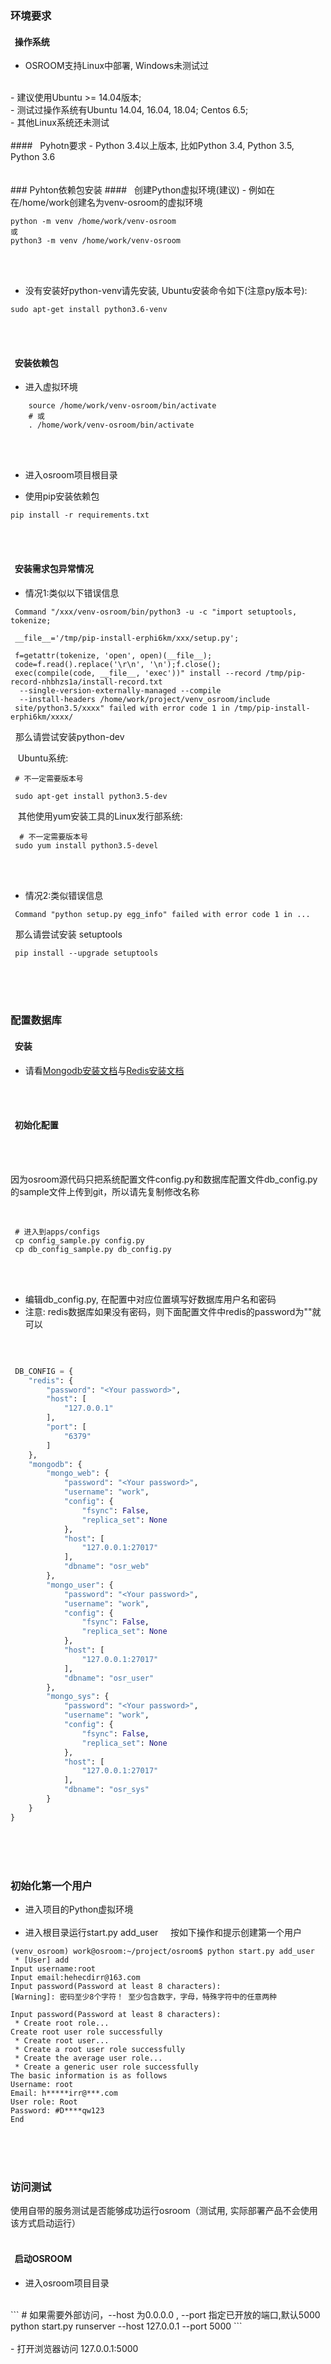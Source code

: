 ### 环境要求
#### &nbsp;&nbsp;操作系统

- OSROOM支持Linux中部署, Windows未测试过
<br/>
- 建议使用Ubuntu >= 14.04版本;
<br/>
- 测试过操作系统有Ubuntu 14.04, 16.04, 18.04; Centos 6.5;
<br/>
- 其他Linux系统还未测试
<br/><br/>
#### &nbsp;&nbsp;Pyhotn要求
- Python 3.4以上版本, 比如Python 3.4, Python 3.5, Python 3.6
<br/><br/><br/>
### Pyhton依赖包安装
#### &nbsp;&nbsp;创建Python虚拟环境(建议)
- 例如在在/home/work创建名为venv-osroom的虚拟环境

```
python -m venv /home/work/venv-osroom
或
python3 -m venv /home/work/venv-osroom
```
<br/><br/>

- 没有安装好python-venv请先安装, Ubuntu安装命令如下(注意py版本号):
```
sudo apt-get install python3.6-venv
```
<br/><br/>
#### &nbsp;&nbsp;安装依赖包

- 进入虚拟环境

```shell
    source /home/work/venv-osroom/bin/activate
    # 或
    . /home/work/venv-osroom/bin/activate
```
<br/><br/>

- 进入osroom项目根目录

- 使用pip安装依赖包

```
pip install -r requirements.txt
```

<br/><br/>

#### &nbsp;&nbsp;安装需求包异常情况

- 情况1:类似以下错误信息

```
 Command "/xxx/venv-osroom/bin/python3 -u -c "import setuptools, tokenize;

 __file__='/tmp/pip-install-erphi6km/xxx/setup.py';

 f=getattr(tokenize, 'open', open)(__file__);
 code=f.read().replace('\r\n', '\n');f.close();
 exec(compile(code, __file__, 'exec'))" install --record /tmp/pip-record-nhbhzs1a/install-record.txt
  --single-version-externally-managed --compile
  --install-headers /home/work/project/venv_osroom/include
 site/python3.5/xxxx" failed with error code 1 in /tmp/pip-install-erphi6km/xxxx/

```
 
 &nbsp;&nbsp;那么请尝试安装python-dev

 &nbsp;&nbsp; Ubuntu系统:

```
 # 不一定需要版本号

 sudo apt-get install python3.5-dev

```

  &nbsp;&nbsp; 其他使用yum安装工具的Linux发行部系统:

```
  # 不一定需要版本号
 sudo yum install python3.5-devel
```

<br/><br/>

- 情况2:类似错误信息

```
 Command "python setup.py egg_info" failed with error code 1 in ...

```

 &nbsp;&nbsp;那么请尝试安装 setuptools

```
 pip install --upgrade setuptools

```

<br/><br/><br/>

### 配置数据库
#### &nbsp;&nbsp;安装

- 请看[Mongodb安装文档](/osroom-doc/osr/v1.0/app/mongodb/)与[Redis安装文档](/osroom-doc/osr/v1.0/app/redis/)

<br/><br/>

#### &nbsp;&nbsp;初始化配置

<br/><br/>

因为osroom源代码只把系统配置文件config.py和数据库配置文件db_config.py的sample文件上传到git，所以请先复制修改名称

<br/>

```
 # 进入到apps/configs
 cp config_sample.py config.py
 cp db_config_sample.py db_config.py

```

<br/><br/>

 - 编辑db_config.py, 在配置中对应位置填写好数据库用户名和密码
 - 注意: redis数据库如果没有密码，则下面配置文件中redis的password为""就可以
<br/>

```python

 DB_CONFIG = {
    "redis": {
        "password": "<Your password>",
        "host": [
            "127.0.0.1"
        ],
        "port": [
            "6379"
        ]
    },
    "mongodb": {
        "mongo_web": {
            "password": "<Your password>",
            "username": "work",
            "config": {
                "fsync": False,
                "replica_set": None
            },
            "host": [
                "127.0.0.1:27017"
            ],
            "dbname": "osr_web"
        },
        "mongo_user": {
            "password": "<Your password>",
            "username": "work",
            "config": {
                "fsync": False,
                "replica_set": None
            },
            "host": [
                "127.0.0.1:27017"
            ],
            "dbname": "osr_user"
        },
        "mongo_sys": {
            "password": "<Your password>",
            "username": "work",
            "config": {
                "fsync": False,
                "replica_set": None
            },
            "host": [
                "127.0.0.1:27017"
            ],
            "dbname": "osr_sys"
        }
    }
}
```
<br/><br/><br/>
### 初始化第一个用户

- 进入项目的Python虚拟环境
<br/><br/>
- 进入根目录运行start.py add_user
  &nbsp;&nbsp; 按如下操作和提示创建第一个用户
```
(venv_osroom) work@osroom:~/project/osroom$ python start.py add_user
 * [User] add
Input username:root
Input email:hehecdirr@163.com
Input password(Password at least 8 characters):
[Warning]: 密码至少8个字符！ 至少包含数字，字母，特殊字符中的任意两种

Input password(Password at least 8 characters):
 * Create root role...
Create root user role successfully
 * Create root user...
 * Create a root user role successfully
 * Create the average user role...
 * Create a generic user role successfully
The basic information is as follows
Username: root
Email: h*****irr@***.com
User role: Root
Password: #D****qw123
End

```
<br/><br/><br/>
### 访问测试
使用自带的服务测试是否能够成功运行osroom（测试用, 实际部署产品不会使用该方式启动运行）
<br/><br/>
#### &nbsp;&nbsp;启动OSROOM

- 进入osroom项目目录
<br/>
```
# 如果需要外部访问，--host 为0.0.0.0 , --port 指定已开放的端口,默认5000
python start.py runserver --host 127.0.0.1 --port 5000
```
<br/><br/>
- 打开浏览器访问 127.0.0.1:5000

